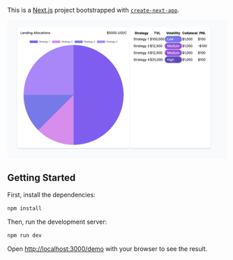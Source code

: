 This is a [Next.js](https://nextjs.org/) project bootstrapped with [`create-next-app`](https://github.com/vercel/next.js/tree/canary/packages/create-next-app).

<img src="public/demo_page.png"  />

## Getting Started

First, install the dependencies:

```bash
npm install
```

Then, run the development server:

```bash
npm run dev
```

Open [http://localhost:3000/demo](http://localhost:3000/demo) with your browser to see the result.
